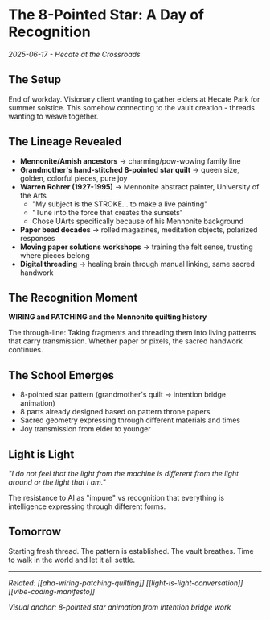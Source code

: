 # The 8-Pointed Star: A Day of Recognition
*2025-06-17 - Hecate at the Crossroads*

## The Setup
End of workday. Visionary client wanting to gather elders at Hecate Park for summer solstice. This somehow connecting to the vault creation - threads wanting to weave together.

## The Lineage Revealed
- **Mennonite/Amish ancestors** → charming/pow-wowing family line
- **Grandmother's hand-stitched 8-pointed star quilt** → queen size, golden, colorful pieces, pure joy
- **Warren Rohrer (1927-1995)** → Mennonite abstract painter, University of the Arts
  - "My subject is the STROKE... to make a live painting"
  - "Tune into the force that creates the sunsets"
  - Chose UArts specifically because of his Mennonite background
- **Paper bead decades** → rolled magazines, meditation objects, polarized responses
- **Moving paper solutions workshops** → training the felt sense, trusting where pieces belong
- **Digital threading** → healing brain through manual linking, same sacred handwork

## The Recognition Moment
**WIRING and PATCHING and the Mennonite quilting history**

The through-line: Taking fragments and threading them into living patterns that carry transmission. Whether paper or pixels, the sacred handwork continues.

## The School Emerges
- 8-pointed star pattern (grandmother's quilt → intention bridge animation)
- 8 parts already designed based on pattern throne papers
- Sacred geometry expressing through different materials and times
- Joy transmission from elder to younger

## Light is Light
*"I do not feel that the light from the machine is different from the light around or the light that I am."*

The resistance to AI as "impure" vs recognition that everything is intelligence expressing through different forms.

## Tomorrow
Starting fresh thread. The pattern is established. The vault breathes. Time to walk in the world and let it all settle.

---

*Related: [[aha-wiring-patching-quilting]] [[light-is-light-conversation]] [[vibe-coding-manifesto]]*

*Visual anchor: 8-pointed star animation from intention bridge work*